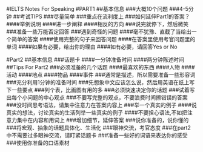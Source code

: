 #IELTS Notes For Speaking
#PART1
##基本信息
###大概10个问题
###4-5分钟
##考试TIPS
###尽量简单
###重点在流利度上
###如何延伸Part1的答案？
####举例说明
####进一步阐释
####相反的方向
###说完就停下，然后微笑
###准备一些万能否定回答
###遇到奇怪的问题
####毫不犹豫、直截了当给出一个简单的答案
####使用完整的句子来回答问题
####在答案里使用考官问题里的单词
####如果有必要，给出你的理由
####如有必要，请回答Yes or No

#Part2
##基本信息
###话题卡
####一分钟准备时间
####两分钟陈述时间
##Tips For Part2
###必须准备的几个话题
####最喜欢的东西
####人物
####活动
####地点
####物品
####事件
###通常是描述，所以需要准备一些形容词
###充分利用1分钟的准备时间
###先想象中文应该怎么说，然后用英语在纸上写下一些要点
###列个表，比画图有用的多
###必须快速决定你的话题
###试着写出每个小问题的中心观点
###不要写完整的观点，不要浪费时间擦错误的答案
###没时间思考语法，请集中注意力在答案内容上
###举一个真实的例子
####说真实的想法，讨论真实的生活列举一些真实的例子
####不要担心语法,不如把注意力集中在内容和用词上
###增加细节，延伸答案
###说你准备的，说你懂的
###将宏观、抽象的话题具体化、生活化
###眼神交流，考官态度
###在part2 中不需要过多眼神交流，请盯紧话题卡
###准备一些好的词语来表达你的感受
###使用你准备的口语素材

